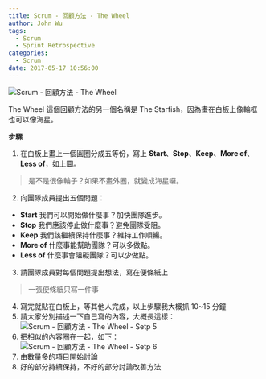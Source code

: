 ```yaml
---
title: Scrum - 回顧方法 - The Wheel
author: John Wu
tags:
  - Scrum
  - Sprint Retrospective
categories:
  - Scrum
date: 2017-05-17 10:56:00
---
```

![Scrum - 回顧方法 - The Wheel](/images/pasted-119.png)

The Wheel 這個回顧方法的另一個名稱是 The Starfish，因為畫在白板上像輪框也可以像海星。

<!-- more -->

**步驟**

1. 在白板上畫上一個圓圈分成五等份，寫上 **Start**、**Stop**、**Keep**、**More of**、**Less of**，如上圖。  
 > 是不是很像輪子？如果不畫外圈，就變成海星囉。  
2. 向團隊成員提出五個問題：
 * **Start** 我們可以開始做什麼事？加快團隊進步。  
 * **Stop** 我們應該停止做什麼事？避免團隊受阻。  
 * **Keep** 我們該繼續保持什麼事？維持工作順暢。  
 * **More of** 什麼事能幫助團隊？可以多做點。  
 * **Less of** 什麼事會阻礙團隊？可以少做點。  
3. 請團隊成員對每個問題提出想法，寫在便條紙上  
 > 一張便條紙只寫一件事  
4. 寫完就貼在白板上，等其他人完成，以上步驟我大概抓 10~15 分鐘  
5. 請大家分別描述一下自己寫的內容，大概長這樣： 
![Scrum - 回顧方法 - The Wheel - Setp 5](/images/pasted-120.png)
6. 把相似的內容圈在一起，如下：  
![Scrum - 回顧方法 - The Wheel - Setp 6](/images/pasted-121.png)
7. 由數量多的項目開始討論  
8. 好的部分持續保持，不好的部分討論改善方法  